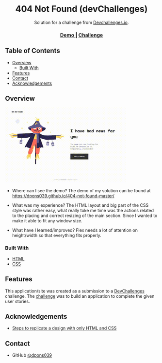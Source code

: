 <!-- Please update value in the {}  -->

<h1 align="center">404 Not Found (devChallenges)</h1>

<div align="center">
   Solution for a challenge from  <a href="http://devchallenges.io" target="_blank">Devchallenges.io</a>.
</div>

<div align="center">
  <h3>
    <a href="https://dpons039.github.io/404-not-found-master/">
      Demo
    </a>
    <!-- <span> | </span>
    <a href="https://{your-url-to-the-solution}">
      Solution
    </a> -->
    <span> | </span>
    <a href="https://devchallenges.io/challenges/wBunSb7FPrIepJZAg0sY">
      Challenge
    </a>
  </h3>
</div>

<!-- TABLE OF CONTENTS -->

## Table of Contents

- [Overview](#overview)
  - [Built With](#built-with)
- [Features](#features)
- [Contact](#contact)
- [Acknowledgements](#acknowledgements)

<!-- OVERVIEW -->

## Overview

![screenshot](https://github.com/dpons039/404-not-found-master/raw/cb84840d29896b9e4818c56811ed3cc73dd9f29a/final-resize-animation.gif)

<!-- Introduce your projects by taking a screenshot or a gif. Try to tell visitors a story about your project by answering: -->

- Where can I see the demo?
The demo of my solution can be found at <a href="https://dpons039.github.io/404-not-found-master/">https://dpons039.github.io/404-not-found-master/</a>

- What was my experience?
The HTML layout and big part of the CSS style was rather easy, what really toke me time was the actions related to the placing and correct resizing of the main section. Since I wanted to make it able to fit any window size.

- What have I learned/improved?
Flex needs a lot of attention on height/width so that everything fits properly.

<!-- - Your wisdom? :) -->
### Built With

<!-- This section should list any major frameworks that you built your project using. Here are a few examples.-->

- [HTML](https://developer.mozilla.org/es/docs/Web/HTML)
- [CSS](https://developer.mozilla.org/es/docs/Web/CSS)

## Features

<!-- List the features of your application or follow the template. Don't share the figma file here :) -->

This application/site was created as a submission to a [DevChallenges](https://devchallenges.io/challenges) challenge. The [challenge](https://devchallenges.io/challenges/wBunSb7FPrIepJZAg0sY) was to build an application to complete the given user stories.


## Acknowledgements

<!-- This section should list any articles or add-ons/plugins that helps you to complete the project. This is optional but it will help you in the future. For exmpale -->

- [Steps to replicate a design with only HTML and CSS](https://devchallenges-blogs.web.app/how-to-replicate-design/)
<!-- - [Node.js](https://nodejs.org/) -->
<!-- - [Marked - a markdown parser](https://github.com/chjj/marked) -->

## Contact

<!-- - Website [your-website.com](https://{your-web-site-link}) -->
- GitHub [@dpons039](https://github.com/dpons039)
<!-- - Twitter [@your-twitter](https://{twitter.com/your-username}) -->
